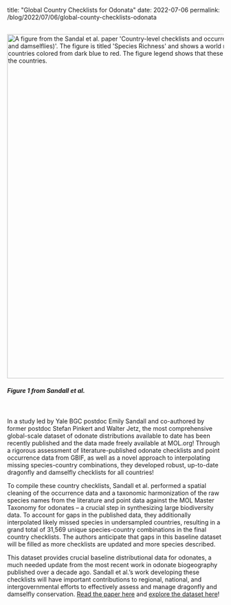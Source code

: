 title: "Global Country Checklists for Odonata"
date: 2022-07-06
permalink: /blog/2022/07/06/global-county-checklists-odonata


<br />

<div class="row padded">
    <div class="col-md-12 padded imgWrapper">
        <img class="center-block" alt="A figure from the Sandal et al. paper 'Country-level checklists and occurrences for the world's Odonata (dragonflies and damselflies)'. The figure is titled 'Species Richness' and shows a world map in the Mollweide projection with countries colored from dark blue to red. The figure legend shows that these colors correspond to species richness in the countries. " src="https://mapoflife.github.io/landing/assets/content_static/blog/2022-07-06/odonates.png" width="800px" />
        <div class="caption centered"><h5><em>Figure 1 from Sandall et al.</em></h5></div>
    </div>
</div>


<br />

In a study led by Yale BGC postdoc Emily Sandall and co-authored by former postdoc Stefan Pinkert and Walter Jetz, the most comprehensive global-scale dataset of odonate distributions available to date has been recently published and the data made freely available at MOL.org! Through a rigorous assessment of literature-published odonate checklists and point occurrence data from GBIF, as well as a novel approach to interpolating missing species-country combinations, they developed robust, up-to-date dragonfly and damselfly checklists for all countries!

To compile these country checklists, Sandall et al. performed a spatial cleaning of the occurrence data and a taxonomic harmonization of the raw species names from the literature and point data against the MOL Master Taxonomy for odonates – a crucial step in synthesizing large biodiversity data. To account for gaps in the published data, they additionally interpolated likely missed species in undersampled countries, resulting in a grand total of 31,569 unique species-country combinations in the final country checklists. The authors anticipate that gaps in this baseline dataset will be filled as more checklists are updated and more species described.

This dataset provides crucial baseline distributional data for odonates, a much needed update from the most recent work in odonate biogeography published over a decade ago. Sandall et al.’s work developing these checklists will have important contributions to regional, national, and intergovernmental efforts to effectively assess and manage dragonfly and damselfly conservation. [Read the paper here](https://onlinelibrary.wiley.com/doi/10.1111/jbi.14457) and [explore the dataset here](https://mol.org/datasets/e6c6c843-5702-4a0b-9304-97bad571ecb0)!